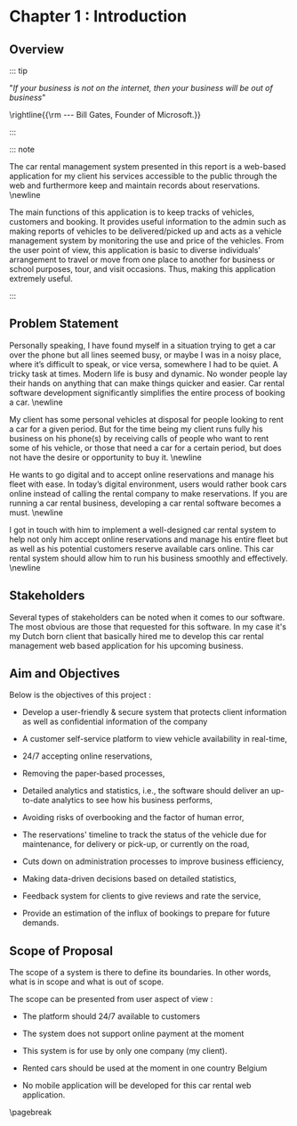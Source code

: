 Chapter 1 : Introduction
========================

## Overview

::: tip

"*If your business is not on the internet, then your business will be out of business*"

\rightline{{\rm --- Bill Gates, Founder of Microsoft.}}

:::

::: note

The car rental management system presented in this report is a web-based application for my client his services 
accessible to the public through the web and furthermore keep and maintain records about reservations. \newline

The main functions of this application is to keep tracks of vehicles, customers and booking.
It provides useful information to the admin such as making reports of vehicles to be delivered/picked up and acts
as a vehicle management system by monitoring the use and price of the vehicles. From the user point of view, 
this application is basic to diverse individuals’ arrangement to travel or move from one place to another for business 
or school purposes, tour, and visit occasions. Thus, making this application extremely useful. 

:::


## Problem Statement

Personally speaking, I have found myself in a situation trying to get a car over the
phone but all lines seemed busy, or maybe I was in a noisy place, where it’s difficult
to speak, or vice versa, somewhere I had to be quiet. A tricky task at times. Modern life is busy and dynamic. 
No wonder people lay their hands on anything that can make things quicker and easier. Car rental software development 
significantly simplifies the entire process of booking a car.  \newline   

My client has some personal vehicles at disposal for people looking to rent a car
for a given period. But for the time being my client runs fully his business on his
phone(s) by receiving calls of people who want to rent some of his vehicle, or those
that need a car for a certain period, but does not have the desire or opportunity to
buy it. \newline   

He wants to go digital and to accept online reservations and manage his fleet with
ease. In today’s digital environment, users would rather book cars online instead
of calling the rental company to make reservations. If you are running a car rental
business, developing a car rental software becomes a must. \newline   

I got in touch with him to implement a well-designed car rental system to help
not only him accept online reservations and manage his entire fleet but as well as his
potential customers reserve available cars online. This car rental system should allow
him to run his business smoothly and effectively. \newline

## Stakeholders

Several	types of stakeholders can be noted when it comes to	our	software. 
The	most obvious are those that requested for this software. In my case it's my Dutch born client that basically hired me to 
develop this car rental management web based application for his upcoming business.  

## Aim and Objectives    

Below is the objectives of this project : 

- Develop a user-friendly & secure system that protects client information as well as confidential information of the company
  
- A customer self-service platform to view vehicle availability in real-time,
  
- 24/7 accepting online reservations,
  
- Removing the paper-based processes,
  
- Detailed analytics and statistics, i.e., the software should deliver an up-to-date analytics to see how his business performs,
  
- Avoiding risks of overbooking and the factor of human error,
  
- The reservations' timeline to track the status of the vehicle due for maintenance, for delivery or pick-up, or currently on the road, 
  
- Cuts down on administration processes to improve business efficiency,
  
- Making data-driven decisions based on detailed statistics,
  
- Feedback system for clients to give reviews and rate the service,
  
- Provide an estimation of the influx of bookings to prepare for future demands.

## Scope of Proposal

The scope of a system is there to define its boundaries. In other words, what is in scope and what is out of scope. 

The scope can be presented from user aspect of view : 

- The platform should 24/7 available to customers

- The system does not support online payment at the moment 

- This system is for use by only one company (my client).

- Rented cars should be used at the moment in one country Belgium

- No mobile application will be developed for this car rental web application.

\pagebreak

